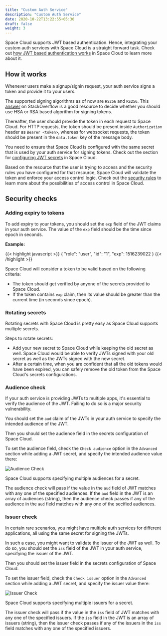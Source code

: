 ```yaml
---
title: "Custom Auth Service"
description: "Custom Auth Service"
date: 2020-10-22T13:22:55+05:30
draft: false
weight: 3
---
```


Space Cloud supports JWT based authentication. Hence, integrating your custom auth services with Space Cloud is a straight forward task. Check out [how JWT based authentication works](/security/jwt-based-authentication) in Space Cloud to learn more about it.

## How it works

Whenever users make a signup/signin request, your auth service signs a token and provide it to your users.

The supported signing algorithms as of now are `HS256` and `RS256`. This [answer](https://stackoverflow.com/questions/39239051/rs256-vs-hs256-whats-the-difference) on StackOverflow is a good resource to decide whether you should use HSA or RSA based algorithm for signing tokens.

Thereafter, the user should provide the token in each request to Space Cloud. For HTTP requests, the token should be present inside `Authorization` header as `Bearer <token>`, whereas for websocket requests, the token should be present in the `data.token` key of the message body.

You need to ensure that Space Cloud is configured with the same secret that is used by your auth service for signing tokens. Check out the section for [configuring JWT secrets](/security/jwt-based-authentication/configuring-jwt-secrets) in Space Cloud.

Based on the resource that the user is trying to access and the security rules you have configured for that resource, Space Cloud will validate the token and enforce your access control logic. Check out the [security rules](/security/jwt-based-authentication/configuring-jwt-secrets) to learn more about the possibilities of access control in Space Cloud.

## Security checks

### Adding expiry to tokens

To add expiry to your tokens, you should set the `exp` field of the JWT claims in your auth service. The value of the `exp` field should be the time since epoch in seconds. 

**Example:**

{{< highlight javascript >}}
{
  "role": "user",
  "id": "1",
  "exp": 1516239022
}
{{< /highlight >}}

Space Cloud will consider a token to be valid based on the following criteria:

- The token should get verified by anyone of the secrets provided to Space Cloud.
- If the token contains `exp` claim, then its value should be greater than the current time (in seconds since epoch).

### Rotating secrets

Rotating secrets with Space Cloud is pretty easy as Space Cloud supports multiple secrets. 

Steps to rotate secrets:

- Add your new secret to Space Cloud while keeping the old secret as well. Space Cloud would be able to verify JWTs signed with your old secret as well as the JWTs signed with the new secret.
- After a certain time, when you are confident that all the old tokens would have been expired, you can safely remove the old token from the Space Cloud's secrets configurations.   

### Audience check

If your auth service is providing JWTs to multiple apps, it's essential to verify the audience of the JWT. Failing to do so is a major security vulnerability. 

You should set the `aud` claim of the JWTs in your auth service to specify the intended audience of the JWT. 

Then you should set the audience field in the secrets configuration of Space Cloud. 

To set the audience field, check the `Check audience` option in the `Advanced` section while adding a JWT secret, and specify the intended audience value there: 

![Audience Check](/images/screenshots/add-secret/audience-check.png)

Space Cloud supports specifying multiple audiences for a secret. 

The audience check will pass if the value in the `aud` field of JWT matches with any one of the specified audiences. If the `aud` field in the JWT is an array of audiences (string), then the audience check passes if any of the audience in the `aud` field matches with any one of the secified audiences.

### Issuer check

In certain rare scenarios, you might have multiple auth services for different applications, all using the same secret for signing the JWTs. 

In such a case, you might want to validate the issuer of the JWT as well. To do so, you should set the `iss` field of the JWT in your auth service, specifying the issuer of the JWT.

Then you should set the issuer field in the secrets configuration of Space Cloud. 

To set the issuer field, check the `Check issuer` option in the `Advanced` section while adding a JWT secret, and specify the issuer value there: 

![Issuer Check](/images/screenshots/add-secret/issuer-check.png)

Space Cloud supports specifying multiple issuers for a secret. 

The issuer check will pass if the value in the `iss` field of JWT matches with any one of the specified issuers. If the `iss` field in the JWT is an array of issuers (string), then the issuer check passes if any of the issuers in the `iss` field matches with any one of the specified issuers.
